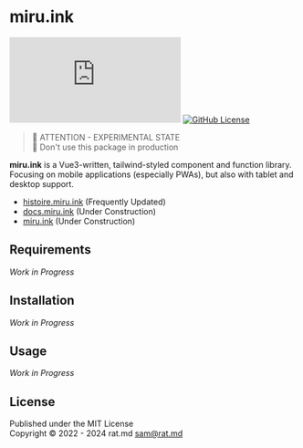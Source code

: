 miru.ink
========
[![NPM Version](https://img.shields.io/npm/v/miru.ink?style=flat-square&label=Version)](https://www.npmjs.com/package/miru.ink)
[![GitHub License](https://img.shields.io/github/license/RatMD/miru?style=flat-square&label=License)](https://github.com/RatMD/miru/blob/master/LICENSE.md)

> 🚧 ATTENTION - EXPERIMENTAL STATE\
> 🚧 Don't use this package in production

**miru.ink** is a Vue3-written, tailwind-styled component and function library. Focusing on mobile
applications (especially PWAs), but also with tablet and desktop support.

- [histoire.miru.ink](https://histoire.miru.ink) (Frequently Updated)
- [docs.miru.ink](https://docs.miru.ink) (Under Construction)
- [miru.ink](https://miru.ink) (Under Construction)

Requirements
------------
_Work in Progress_

Installation
------------
_Work in Progress_

Usage
-----
_Work in Progress_

License
-------
Published under the MIT License\
Copyright © 2022 - 2024 rat.md <sam@rat.md>
